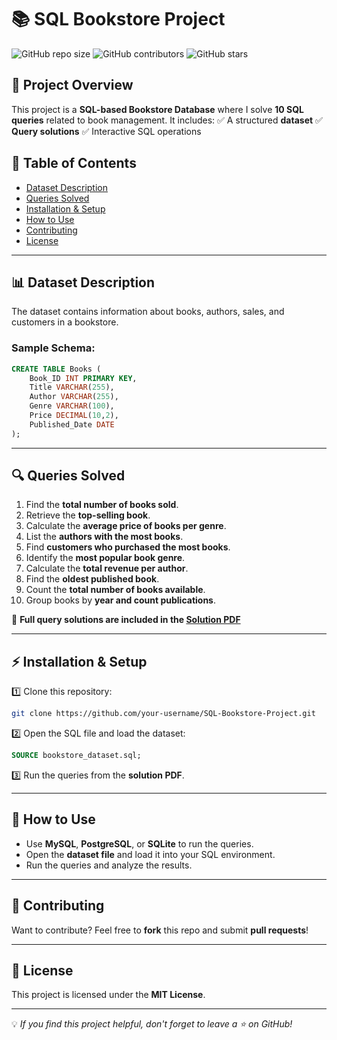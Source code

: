 # 📚 SQL Bookstore Project

![GitHub repo size](https://img.shields.io/github/repo-size/your-username/SQL-Bookstore-Project)
![GitHub contributors](https://img.shields.io/github/contributors/your-username/SQL-Bookstore-Project)
![GitHub stars](https://img.shields.io/github/stars/your-username/SQL-Bookstore-Project?style=social)

## 📌 Project Overview
This project is a **SQL-based Bookstore Database** where I solve **10 SQL queries** related to book management. It includes:
✅ A structured **dataset**
✅ **Query solutions**
✅ Interactive SQL operations

## 📂 Table of Contents
- [Dataset Description](#dataset-description)
- [Queries Solved](#queries-solved)
- [Installation & Setup](#installation--setup)
- [How to Use](#how-to-use)
- [Contributing](#contributing)
- [License](#license)

---

## 📊 Dataset Description
The dataset contains information about books, authors, sales, and customers in a bookstore.

### Sample Schema:
```sql
CREATE TABLE Books (
    Book_ID INT PRIMARY KEY,
    Title VARCHAR(255),
    Author VARCHAR(255),
    Genre VARCHAR(100),
    Price DECIMAL(10,2),
    Published_Date DATE
);
```

---

## 🔍 Queries Solved
1. Find the **total number of books sold**.
2. Retrieve the **top-selling book**.
3. Calculate the **average price of books per genre**.
4. List the **authors with the most books**.
5. Find **customers who purchased the most books**.
6. Identify the **most popular book genre**.
7. Calculate the **total revenue per author**.
8. Find the **oldest published book**.
9. Count the **total number of books available**.
10. Group books by **year and count publications**.

🔹 **Full query solutions are included in the [Solution PDF](./SQL_Queries_Solved.pdf)**

---

## ⚡ Installation & Setup
1️⃣ Clone this repository:
```bash
git clone https://github.com/your-username/SQL-Bookstore-Project.git
```
2️⃣ Open the SQL file and load the dataset:
```sql
SOURCE bookstore_dataset.sql;
```
3️⃣ Run the queries from the **solution PDF**.

---

## 🚀 How to Use
- Use **MySQL**, **PostgreSQL**, or **SQLite** to run the queries.
- Open the **dataset file** and load it into your SQL environment.
- Run the queries and analyze the results.

---

## 🤝 Contributing
Want to contribute? Feel free to **fork** this repo and submit **pull requests**!

---

## 📜 License
This project is licensed under the **MIT License**.

---

💡 *If you find this project helpful, don't forget to leave a ⭐ on GitHub!*
